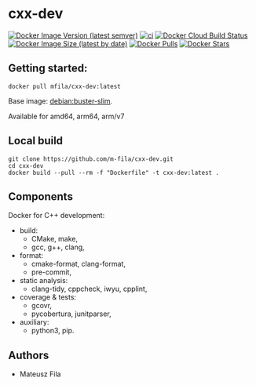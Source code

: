 # cxx-dev
[![Docker Image Version (latest semver)](https://img.shields.io/docker/v/mfila/cxx-dev?sort=semver)](https://hub.docker.com/repository/docker/mfila/cxx-dev)
[![ci](https://github.com/m-fila/cxx-dev/actions/workflows/main.yml/badge.svg)](https://github.com/m-fila/cxx-dev/actions/workflows/main.yml)
[![Docker Cloud Build Status](https://img.shields.io/docker/cloud/build/mfila/cxx-dev)](https://hub.docker.com/repository/docker/mfila/cxx-dev)
[![Docker Image Size (latest by date)](https://img.shields.io/docker/image-size/mfila/cxx-dev)](https://hub.docker.com/repository/docker/mfila/cxx-dev)
[![Docker Pulls](https://img.shields.io/docker/pulls/mfila/cxx-dev)](https://hub.docker.com/repository/docker/mfila/cxx-dev)
[![Docker Stars](https://img.shields.io/docker/stars/mfila/cxx-dev)](https://hub.docker.com/repository/docker/mfila/cxx-dev)

## Getting started:

```
docker pull mfila/cxx-dev:latest
```

Base image: [debian:buster-slim](https://hub.docker.com/_/debian).

Available for amd64, arm64, arm/v7

## Local build
```
git clone https://github.com/m-fila/cxx-dev.git
cd cxx-dev
docker build --pull --rm -f "Dockerfile" -t cxx-dev:latest .
```

## Components

Docker for C++ development:

- build:
  - CMake, make,
  - gcc, g++, clang,
- format:
  - cmake-format, clang-format, 
  - pre-commit,
- static analysis:
  - clang-tidy, cppcheck, iwyu, cpplint,
- coverage & tests:
    - gcovr,
    - pycobertura, junitparser,
- auxiliary:
  - python3, pip.

## Authors

- Mateusz Fila


